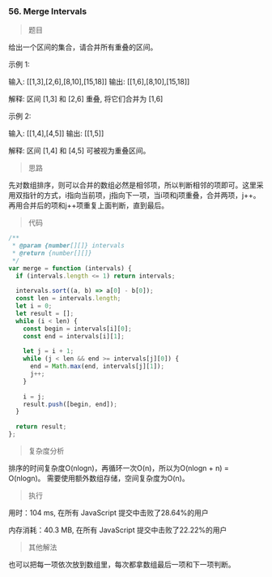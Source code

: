 ### 56. Merge Intervals

> 题目

给出一个区间的集合，请合并所有重叠的区间。

示例 1:

输入: [[1,3],[2,6],[8,10],[15,18]]
输出: [[1,6],[8,10],[15,18]]

解释: 区间 [1,3] 和 [2,6] 重叠, 将它们合并为 [1,6]

示例 2:

输入: [[1,4],[4,5]]
输出: [[1,5]]

解释: 区间 [1,4] 和 [4,5] 可被视为重叠区间。


> 思路

先对数组排序，则可以合并的数组必然是相邻项，所以判断相邻的项即可。这里采用双指针的方式，i指向当前项，j指向下一项，当i项和j项重叠，合并两项，j++。再用合并后的项和j++项重复上面判断，直到最后。

> 代码

```js
/**
 * @param {number[][]} intervals
 * @return {number[][]}
 */
var merge = function (intervals) {
  if (intervals.length <= 1) return intervals;
​
  intervals.sort((a, b) => a[0] - b[0]);
  const len = intervals.length;
  let i = 0;
  let result = [];
  while (i < len) {
    const begin = intervals[i][0];
    const end = intervals[i][1];
​
    let j = i + 1;
    while (j < len && end >= intervals[j][0]) {
      end = Math.max(end, intervals[j][1]);
      j++;
    }
​
    i = j;
    result.push([begin, end]);
  }
​
  return result;
};
```

> 复杂度分析

排序的时间复杂度O(nlogn)，再循环一次O(n)，所以为O(nlogn + n) = O(nlogn)。
需要使用额外数组存储，空间复杂度为O(n)。

> 执行

用时：104 ms, 在所有 JavaScript 提交中击败了28.64%的用户

内存消耗：40.3 MB, 在所有 JavaScript 提交中击败了22.22%的用户

> 其他解法

也可以把每一项依次放到数组里，每次都拿数组最后一项和下一项判断。